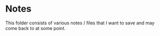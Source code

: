 # Notes

This folder consists of various notes / files that I want to save and may come back to at some point.
